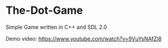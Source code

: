# The-Dot-Game

Simple Game written in C++ and SDL 2.0

Demo video: https://www.youtube.com/watch?v=9VuYsNAfZl8
